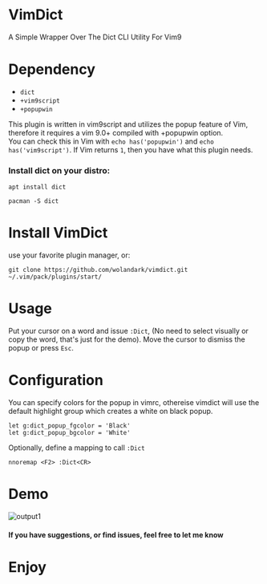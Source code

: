 # VimDict
A Simple Wrapper Over The Dict CLI Utility For Vim9

# Dependency

- `dict`
- `+vim9script`
- `+popupwin`

This plugin is written in vim9script and utilizes the popup feature of Vim, therefore it requires a vim 9.0+ compiled with +popupwin option. <br> You can check this in Vim with `echo has('popupwin')` and `echo has('vim9script')`.
If Vim returns `1`, then you have what this plugin needs.

### Install dict on your distro:
`apt install dict`

`pacman -S dict`

# Install VimDict
use your favorite plugin manager, or:
```
git clone https://github.com/wolandark/vimdict.git ~/.vim/pack/plugins/start/ 
```

# Usage
Put your cursor on a word and issue `:Dict`, (No need to select visually or copy the word, that's just for the demo). Move the cursor to dismiss the popup or press `Esc`.

# Configuration 
You can specify colors for the popup in vimrc, othereise vimdict will use the default highlight group which creates a white on black popup.

```
let g:dict_popup_fgcolor = 'Black'
let g:dict_popup_bgcolor = 'White'
```
Optionally, define a mapping to call `:Dict`

`nnoremap <F2> :Dict<CR>`

# Demo
![output1](https://github.com/wolandark/vimdict/assets/107309764/c414e1c6-8700-4da1-8832-46c732431a2f)

#### If you have suggestions, or find issues, feel free to let me know

# Enjoy
